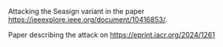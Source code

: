 Attacking the Seasign variant in the paper https://ieeexplore.ieee.org/document/10416853/.

Paper describing the attack on https://eprint.iacr.org/2024/1261
